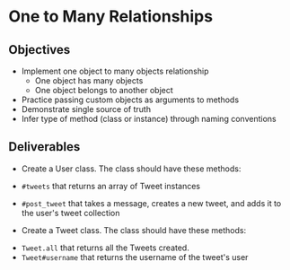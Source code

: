 # One to Many Relationships

## Objectives

* Implement one object to many objects relationship
  * One object has many objects
  * One object belongs to another object
* Practice passing custom objects as arguments to methods
* Demonstrate single source of truth
* Infer type of method (class or instance) through naming conventions

## Deliverables

* Create a User class. The class should have these methods:
<!--   * `#initialize` which takes a username and have a reader method for the username -->
  * `#tweets` that returns an array of Tweet instances
  * `#post_tweet` that takes a message, creates a new tweet, and adds it to the user's tweet collection
  
* Create a Tweet class. The class should have these methods:
<!--   * `Tweet#message` that returns a string
  * `Tweet#user` that returns an instance of the user class -->
  * `Tweet.all` that returns all the Tweets created.
  * `Tweet#username` that returns the username of the tweet's user
